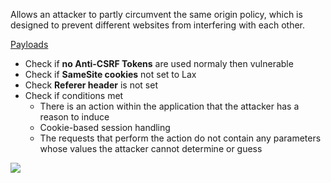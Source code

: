 Allows an attacker to partly circumvent the same origin policy, which is designed to prevent different websites from interfering with each other.

[Payloads](https://github.com/swisskyrepo/PayloadsAllTheThings/blob/master/CSRF%20Injection/README.md)

* Check if **no Anti-CSRF Tokens** are used normaly then vulnerable
* Check if **SameSite cookies** not set to Lax 
* Check **Referer header** is not set
* Check if conditions met
	* There is an action within the application that the attacker has a reason to induce
	* Cookie-based session handling
	* The requests that perform the action do not contain any parameters whose values the attacker cannot determine or guess

![](cross-site%20request%20forgery.svg)


